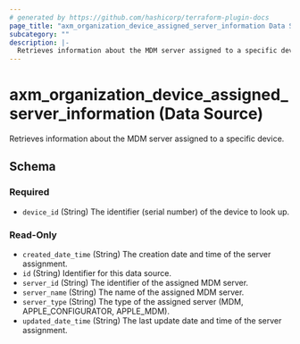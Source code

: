 ```yaml
---
# generated by https://github.com/hashicorp/terraform-plugin-docs
page_title: "axm_organization_device_assigned_server_information Data Source - terraform-provider-axm"
subcategory: ""
description: |-
  Retrieves information about the MDM server assigned to a specific device.
---
```


# axm_organization_device_assigned_server_information (Data Source)

Retrieves information about the MDM server assigned to a specific device.



<!-- schema generated by tfplugindocs -->
## Schema

### Required

- `device_id` (String) The identifier (serial number) of the device to look up.

### Read-Only

- `created_date_time` (String) The creation date and time of the server assignment.
- `id` (String) Identifier for this data source.
- `server_id` (String) The identifier of the assigned MDM server.
- `server_name` (String) The name of the assigned MDM server.
- `server_type` (String) The type of the assigned server (MDM, APPLE_CONFIGURATOR, APPLE_MDM).
- `updated_date_time` (String) The last update date and time of the server assignment.
